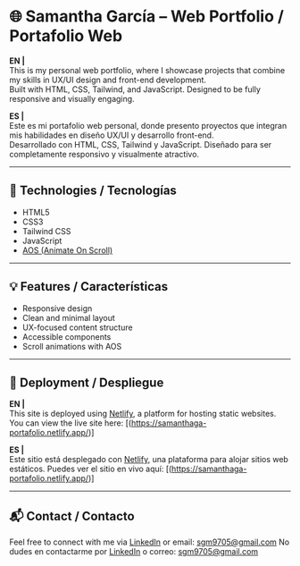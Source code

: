 # 🌐 Samantha García – Web Portfolio / Portafolio Web

**EN |**  
This is my personal web portfolio, where I showcase projects that combine my skills in UX/UI design and front-end development.  
Built with HTML, CSS, Tailwind, and JavaScript. Designed to be fully responsive and visually engaging.  

**ES |**  
Este es mi portafolio web personal, donde presento proyectos que integran mis habilidades en diseño UX/UI y desarrollo front-end.  
Desarrollado con HTML, CSS, Tailwind y JavaScript. Diseñado para ser completamente responsivo y visualmente atractivo.

---

## 📁 Technologies / Tecnologías

- HTML5  
- CSS3  
- Tailwind CSS  
- JavaScript  
- [AOS (Animate On Scroll)](https://michalsnik.github.io/aos/)

---

## 💡 Features / Características

- Responsive design  
- Clean and minimal layout  
- UX-focused content structure  
- Accessible components  
- Scroll animations with AOS

---

## 🚀 Deployment / Despliegue

**EN |**  
This site is deployed using [Netlify](https://www.netlify.com), a platform for hosting static websites.  
You can view the live site here: [(https://samanthaga-portafolio.netlify.app/)]

**ES |**  
Este sitio está desplegado con [Netlify](https://www.netlify.com), una plataforma para alojar sitios web estáticos. 
Puedes ver el sitio en vivo aquí: [(https://samanthaga-portafolio.netlify.app/)]

---

## 📬 Contact / Contacto

Feel free to connect with me via [LinkedIn](https://www.linkedin.com/in/samantha-garcia-m/) or email: sgm9705@gmail.com 
No dudes en contactarme por [LinkedIn](https://www.linkedin.com/in/samantha-garcia-m/?locale=es_ES) o correo: sgm9705@gmail.com
